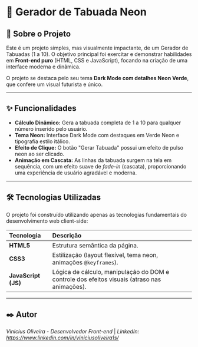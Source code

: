 # 🧮 Gerador de Tabuada Neon

## 🌟 Sobre o Projeto

Este é um projeto simples, mas visualmente impactante, de um Gerador de Tabuadas (1 a 10). O objetivo principal foi exercitar e demonstrar habilidades em **Front-end puro** (HTML, CSS e JavaScript), focando na criação de uma interface moderna e dinâmica.

O projeto se destaca pelo seu tema **Dark Mode com detalhes Neon Verde**, que confere um visual futurista e único.

---

## ✨ Funcionalidades

* **Cálculo Dinâmico:** Gera a tabuada completa de 1 a 10 para qualquer número inserido pelo usuário.
* **Tema Neon:** Interface Dark Mode com destaques em Verde Neon e tipografia estilo itálico.
* **Efeito de Clique:** O botão "Gerar Tabuada" possui um efeito de pulso neon ao ser clicado.
* **Animação em Cascata:** As linhas da tabuada surgem na tela em sequência, com um efeito suave de *fade-in* (cascata), proporcionando uma experiência de usuário agradável e moderna.

---

## 🛠️ Tecnologias Utilizadas

O projeto foi construído utilizando apenas as tecnologias fundamentais do desenvolvimento web client-side:

| Tecnologia | Descrição |
| :--- | :--- |
| **HTML5** | Estrutura semântica da página. |
| **CSS3** | Estilização (layout flexível, tema neon, animações `@keyframes`). |
| **JavaScript (JS)** | Lógica de cálculo, manipulação do DOM e controle dos efeitos visuais (atraso nas animações). |

---
## ✒️ Autor
*Vinicius Oliveira - Desenvolvedor Front-end* |
*LinkedIn: https://www.linkedin.com/in/viniciusoliveira1s/*
